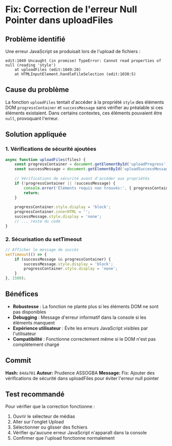 # Fix: Correction de l'erreur Null Pointer dans uploadFiles

## Problème identifié

Une erreur JavaScript se produisait lors de l'upload de fichiers :

```
edit:1049 Uncaught (in promise) TypeError: Cannot read properties of null (reading 'style')
    at uploadFiles (edit:1049:20)
    at HTMLInputElement.handleFileSelection (edit:1038:5)
```

## Cause du problème

La fonction `uploadFiles` tentait d'accéder à la propriété `style` des éléments DOM `progressContainer` et `successMessage` sans vérifier au préalable si ces éléments existaient. Dans certains contextes, ces éléments pouvaient être `null`, provoquant l'erreur.

## Solution appliquée

### 1. Vérifications de sécurité ajoutées

```javascript
async function uploadFiles(files) {
    const progressContainer = document.getElementById('uploadProgress');
    const successMessage = document.getElementById('uploadSuccessMessage');
    
    // Vérifications de sécurité avant d'accéder aux propriétés
    if (!progressContainer || !successMessage) {
        console.error('Éléments requis non trouvés:', { progressContainer, successMessage });
        return;
    }
    
    progressContainer.style.display = 'block';
    progressContainer.innerHTML = '';
    successMessage.style.display = 'none';
    // ... reste du code
}
```

### 2. Sécurisation du setTimeout

```javascript
// Afficher le message de succès
setTimeout(() => {
    if (successMessage && progressContainer) {
        successMessage.style.display = 'block';
        progressContainer.style.display = 'none';
    }
}, 1500);
```

## Bénéfices

- **Robustesse** : La fonction ne plante plus si les éléments DOM ne sont pas disponibles
- **Debugging** : Message d'erreur informatif dans la console si les éléments manquent
- **Expérience utilisateur** : Évite les erreurs JavaScript visibles par l'utilisateur
- **Compatibilité** : Fonctionne correctement même si le DOM n'est pas complètement chargé

## Commit

**Hash:** `84da701`
**Auteur:** Prudence ASSOGBA
**Message:** Fix: Ajouter des vérifications de sécurité dans uploadFiles pour éviter l'erreur null pointer

## Test recommandé

Pour vérifier que la correction fonctionne :

1. Ouvrir le sélecteur de médias
2. Aller sur l'onglet Upload
3. Sélectionner ou glisser des fichiers
4. Vérifier qu'aucune erreur JavaScript n'apparaît dans la console
5. Confirmer que l'upload fonctionne normalement